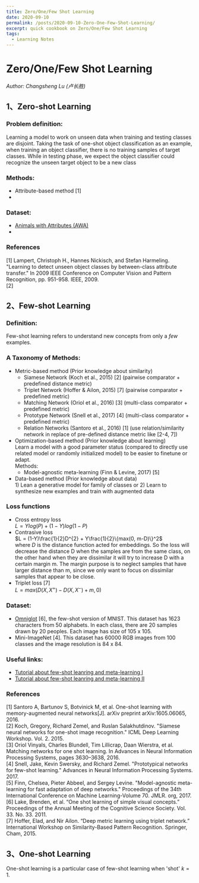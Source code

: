 ```yaml
---
title: Zero/One/Few Shot Learning
date: 2020-09-10
permalink: /posts/2020-09-10-Zero-One-Few-Shot-Learning/
excerpt: quick cookbook on Zero/One/Few Shot Learning
tags:
  - Learning Notes
---
```


# Zero/One/Few Shot Learning  
*Author: Changsheng Lu (卢长胜)*

## 1、Zero-shot Learning  
### Problem definition:  
   Learning a model to work on unseen data when training and testing classes are disjoint. Taking the task of one-shot object classification as an example, when training an object classifier, there is no training samples of target classes. While in testing phase, we expect the object classifier could recognize the unseen target object to be a new class

### Methods:
   - Attribute-based method [1]
   - 

### Dataset:
   - [Animals with Attributes (AWA)](https://cvml.ist.ac.at/AwA2/)
   - 

### References
[1] Lampert, Christoph H., Hannes Nickisch, and Stefan Harmeling. "Learning to detect unseen object classes by between-class attribute transfer." In 2009 IEEE Conference on Computer Vision and Pattern Recognition, pp. 951-958. IEEE, 2009.  
[2] 


## 2、Few-shot Learning  
### Definition:  
  Few-shot learning refers to understand new concepts from only a *few* examples.

### A Taxonomy of Methods:
   - Metric-based method (Prior knowledge about similarity)  
     - Siamese Network (Koch et al., 2015) [2] (pairwise comparator + predefined distance metric)
     - Triplet Network (Hoffer & Ailon, 2015) [7] (pairwise comparator + predefined metric)
     - Matching Network (Oriol et al., 2016) [3] (multi-class comparator + predefined metric)
     - Prototype Network (Snell et al., 2017) [4] (multi-class comparator + predefined metric)  
     - Relation Networks (Santoro et al., 2016) [1] (use relation/similarity network in replace of pre-defined distance metric like [2-4, 7])
   - Optimization-based method (Prior knowledge about learning)  
     Learn a model with a good parameter status (compared to directly use related model or randomly initialized model) to be easier to finetune or adapt.  
     Methods: 
     - Model-agnostic meta-learning (Finn & Levine, 2017) [5]
   - Data-based method (Prior knowledge about data)  
    1) Lean a generative model for family of classes or 2) Learn to synthesize new examples and train with augmented data  

### Loss functions
  - Cross entropy loss  
    $L = Ylog(P) + (1-Y)log(1-P)$
  - Contrasive loss  
    $L = (1-Y)\frac{1}{2}D^{2} + Y\frac{1}{2}\{max(0, m-D)\}^2$  
    where $D$ is the distance function acted for embeddings. So the loss will decrease the distance D when the samples are from the same class, on the other hand when they are dissimilar it will try to increase D with a certain margin m. The margin purpose is to neglect samples that have larger distance than m, since we only want to focus on dissimilar samples that appear to be close.
  - Triplet loss [7]  
    $L = max(D(X, X^{+}) - D(X, X^{-}) + m, 0)$


### Dataset:
   - [Omniglot](https://github.com/brendenlake/omniglot) [6], the few-shot version of MNIST. This dataset has 1623 characters from 50 alphabets. In each class, there are 20 samples drawn by 20 peoples. Each image has size of 105 x 105.
   - Mini-ImageNet [4]. This dataset has 60000 RGB images from 100 classes and the image resolution is 84 x 84.


### Useful links:
  - [Tutorial about few-shot leanring and meta-learning I](https://www.borealisai.com/en/blog/tutorial-2-few-shot-learning-and-meta-learning-i/)
  - [Tutorial about few-shot leanring and meta-learning II](https://www.borealisai.com/en/blog/tutorial-3-few-shot-learning-and-meta-learning-ii/)


### References
[1] Santoro A, Bartunov S, Botvinick M, et al. One-shot learning with memory-augmented neural networks[J]. arXiv preprint arXiv:1605.06065, 2016.   
[2] Koch, Gregory, Richard Zemel, and Ruslan Salakhutdinov. "Siamese neural networks for one-shot image recognition." ICML Deep Learning Workshop. Vol. 2. 2015.  
[3] Oriol Vinyals, Charles Blundell, Tim Lillicrap, Daan Wierstra, et al. Matching networks for one shot learning. In Advances in Neural Information Processing Systems, pages 3630–3638, 2016.  
[4] Snell, Jake, Kevin Swersky, and Richard Zemel. "Prototypical networks for few-shot learning." Advances in Neural Information Processing Systems. 2017.  
[5] Finn, Chelsea, Pieter Abbeel, and Sergey Levine. "Model-agnostic meta-learning for fast adaptation of deep networks." Proceedings of the 34th International Conference on Machine Learning-Volume 70. JMLR. org, 2017.  
[6] Lake, Brenden, et al. “One shot learning of simple visual concepts.” Proceedings of the Annual Meeting of the Cognitive Science Society. Vol. 33. No. 33. 2011.  
[7] Hoffer, Elad, and Nir Ailon. “Deep metric learning using triplet network.” International Workshop on Similarity-Based Pattern Recognition. Springer, Cham, 2015.



## 3、One-shot Learning 
One-shot learning is a particular case of few-shot learning when 'shot' $k = 1$.
